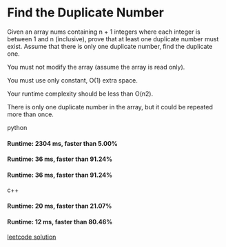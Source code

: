 # Find the Duplicate Number

Given an array nums containing n + 1 integers where each integer is between 1 and n (inclusive), prove that at least one duplicate number must exist. Assume that there is only one duplicate number, find the duplicate one.

You must not modify the array (assume the array is read only).

You must use only constant, O(1) extra space.

Your runtime complexity should be less than O(n2).

There is only one duplicate number in the array, but it could be repeated more than once.

python

#### Runtime: 2304 ms, faster than 5.00%
#### Runtime: 36 ms, faster than 91.24%
#### Runtime: 36 ms, faster than 91.24%

c++

#### Runtime: 20 ms, faster than 21.07% 
#### Runtime: 12 ms, faster than 80.46%



[leetcode solution](https://leetcode.com/problems/find-the-duplicate-number/solution/)
